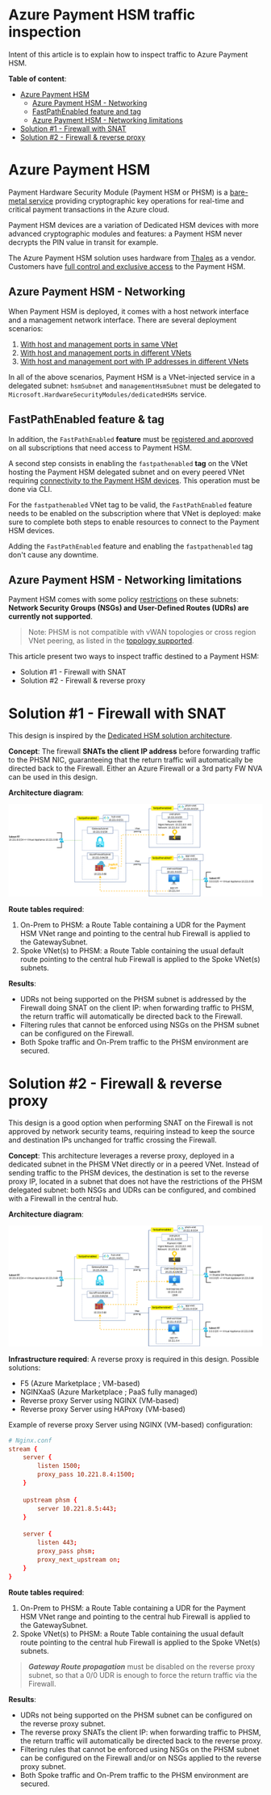 # Azure Payment HSM traffic inspection

Intent of this article is to explain how to inspect traffic to Azure Payment HSM.

**Table of content**:
- [Azure Payment HSM](#azure-payment-hsm)
  * [Azure Payment HSM - Networking](#azure-payment-hsm---networking)
  * [FastPathEnabled feature and tag](https://github.com/cynthiatreger/phsm-traffic-inspection#fastpathenabled-feature--tag)
  * [Azure Payment HSM - Networking limitations](#azure-payment-hsm---networking-limitations)
- [Solution #1 - Firewall with SNAT](#solution--1---firewall-with-snat)
- [Solution #2 - Firewall & reverse proxy](#solution--2---firewall---reverse-proxy)


# Azure Payment HSM

Payment Hardware Security Module (Payment HSM or PHSM) is a [bare-metal service](https://learn.microsoft.com/en-us/azure/payment-hsm/overview) providing cryptographic key operations for real-time and critical payment transactions in the Azure cloud. 

Payment HSM devices are a variation of Dedicated HSM devices with more advanced cryptographic modules and features: a Payment HSM never decrypts the PIN value in transit for example. 

The Azure Payment HSM solution uses hardware from [Thales](https://cpl.thalesgroup.com/encryption/hardware-security-modules/payment-hsms/payshield-10k) as a vendor. Customers have [full control and exclusive access](https://learn.microsoft.com/en-us/azure/payment-hsm/overview#customer-managed-hsm-in-azure) to the Payment HSM.

## Azure Payment HSM - Networking

When Payment HSM is deployed, it comes with a host network interface and a management network interface. There are several deployment scenarios:
1. [With host and management ports in same VNet](https://learn.microsoft.com/en-us/azure/payment-hsm/create-payment-hsm?tabs=azure-cli)
2. [With host and management ports in different VNets](https://learn.microsoft.com/en-us/azure/payment-hsm/create-different-vnet?tabs=azure-cli)
3. [With host and management port with IP addresses in different VNets](https://learn.microsoft.com/en-us/azure/payment-hsm/create-different-ip-addresses?tabs=azure-cli)

In all of the above scenarios, Payment HSM is a VNet-injected service in a delegated subnet: `hsmSubnet` and `managementHsmSubnet` must be delegated to `Microsoft.HardwareSecurityModules/dedicatedHSMs` service.

## FastPathEnabled feature & tag

In addition, the `FastPathEnabled` **feature** must be [registered and approved](https://learn.microsoft.com/en-us/azure/payment-hsm/register-payment-hsm-resource-providers?tabs=azure-cli#register-the-resource-providers-and-features) on all subscriptions that need access to Payment HSM.

A second step consists in enabling the `fastpathenabled` **tag** on the VNet hosting the Payment HSM delegated subnet and on every peered VNet requiring [connectivity to the Payment HSM devices](https://learn.microsoft.com/en-us/azure/payment-hsm/peer-vnets?tabs=azure-cli). This operation must be done via CLI.

For the `fastpathenabled` VNet tag to be valid, the `FastPathEnabled` feature needs to be enabled on the subscription where that VNet is deployed: make sure to complete both steps to enable resources to connect to the Payment HSM devices. 

Adding the `FastPathEnabled` feature and enabling the `fastpathenabled` tag don't cause any downtime.
 
## Azure Payment HSM - Networking limitations

Payment HSM comes with some policy [restrictions](https://learn.microsoft.com/en-us/azure/payment-hsm/solution-design#constraints) on these subnets: **Network Security Groups (NSGs) and User-Defined Routes (UDRs) are currently not supported**.

> Note: PHSM is not compatible with vWAN topologies or cross region VNet peering, as listed in the [topology supported](https://learn.microsoft.com/en-us/azure/payment-hsm/solution-design#supported-topologies).

This article present two ways to inspect traffic destined to a Payment HSM:
* Solution #1 - Firewall with SNAT
* Solution #2 - Firewall & reverse proxy

# Solution #1 - Firewall with SNAT

This design is inspired by the [Dedicated HSM solution architecture](https://learn.microsoft.com/en-us/azure/dedicated-hsm/networking#solution-architecture).

**Concept**: The firewall **SNATs the client IP address** before forwarding traffic to the PHSM NIC, guaranteeing that the return traffic will automatically be directed back to the Firewall. Either an Azure Firewall or a 3rd party FW NVA can be used in this design.

**Architecture diagram**:

![image](docs/solution1fp.png)

**Route tables required**:
1. On-Prem to PHSM: a Route Table containing a UDR for the Payment HSM VNet range and pointing to the central hub Firewall is applied to the GatewaySubnet.
2. Spoke VNet(s) to PHSM: a Route Table containing the usual default route pointing to the central hub Firewall is applied to the Spoke VNet(s) subnets. 

**Results**:
* UDRs not being supported on the PHSM subnet is addressed by the Firewall doing SNAT on the client IP: when forwarding traffic to PHSM, the return traffic will automatically be directed back to the Firewall.
* Filtering rules that cannot be enforced using NSGs on the PHSM subnet can be configured on the Firewall.
* Both Spoke traffic and On-Prem traffic to the PHSM environment are secured.

# Solution #2 - Firewall & reverse proxy

This design is a good option when performing SNAT on the Firewall is not approved by network security teams, requiring instead to keep the source and destination IPs unchanged for traffic crossing the Firewall.

**Concept**: This architecture leverages a reverse proxy, deployed in a dedicated subnet in the PHSM VNet directly or in a peered VNet. Instead of sending traffic to the PHSM devices, the destination is set to the reverse proxy IP, located in a subnet that does not have the restrictions of the PHSM delegated subnet: both NSGs and UDRs can be configured, and combined with a Firewall in the central hub.

**Architecture diagram**:

![image](docs/solution2fp.png)

**Infrastructure required**:
A reverse proxy is required in this design.
Possible solutions:
* F5 (Azure Marketplace ; VM-based)
* NGINXaaS (Azure Marketplace ; PaaS fully managed)
* Reverse proxy Server using NGINX (VM-based)
* Reverse proxy Server using HAProxy (VM-based)

Example of reverse proxy Server using NGINX (VM-based) configuration:
```conf
# Nginx.conf  
stream { 
    server { 
        listen 1500; 
        proxy_pass 10.221.8.4:1500; 
    } 

    upstream phsm { 
        server 10.221.8.5:443; 
    } 

    server { 
        listen 443; 
        proxy_pass phsm; 
        proxy_next_upstream on; 
    } 
} 
```

**Route tables required**:
1. On-Prem to PHSM: a Route Table containing a UDR for the Payment HSM VNet range and pointing to the central hub Firewall is applied to the GatewaySubnet.
2. Spoke VNet(s) to PHSM: a Route Table containing the usual default route pointing to the central hub Firewall is applied to the Spoke VNet(s) subnets. 

> ***Gateway Route propagation*** must be disabled on the reverse proxy subnet, so that a 0/0 UDR is enough to force the return traffic via the Firewall.

**Results**:
* UDRs not being supported on the PHSM subnet can be configured on the reverse proxy subnet.
*  The reverse proxy SNATs the client IP: when forwarding traffic to PHSM, the return traffic will automatically be directed back to the reverse proxy.
* Filtering rules that cannot be enforced using NSGs on the PHSM subnet can be configured on the Firewall and/or on NSGs applied to the reverse proxy subnet.
* Both Spoke traffic and On-Prem traffic to the PHSM environment are secured.

